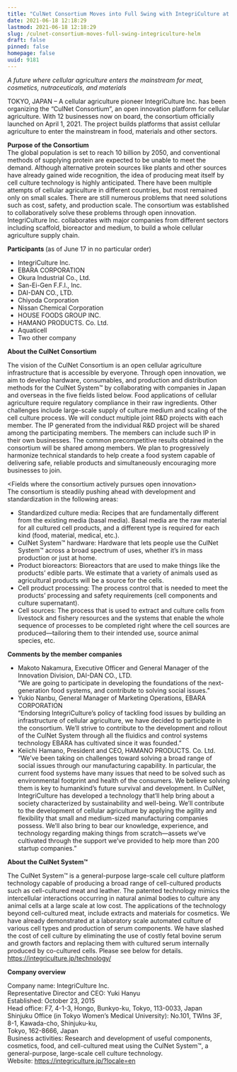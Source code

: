 ```yaml
---
title: "CulNet Consortium Moves into Full Swing with IntegriCulture at the Helm"
date: 2021-06-18 12:18:29
lastmod: 2021-06-18 12:18:29
slug: /culnet-consortium-moves-full-swing-integriculture-helm
draft: false
pinned: false
homepage: false
uuid: 9181
---
```

<p class="text-align-center"><em>A future where cellular agriculture enters the mainstream for meat,<br />
cosmetics, nutraceuticals, and materials</em></p>

<p>TOKYO, JAPAN – A cellular agriculture pioneer IntegriCulture Inc. has been organizing the “CulNet Consortium”, an open innovation platform for cellular agriculture. With 12 businesses now on board, the consortium officially launched on April 1, 2021. The project builds platforms that assist cellular agriculture to enter the mainstream in food, materials and other sectors.</p>

<p><strong>Purpose of the Consortium</strong><br />
The global population is set to reach 10 billion by 2050, and conventional methods of supplying protein are expected to be unable to meet the demand. Although alternative protein sources like plants and other sources have already gained wide recognition, the idea of producing meat itself by cell culture technology is highly anticipated. There have been multiple attempts of cellular agriculture in different countries, but most remained only on small scales. There are still numerous problems that need solutions such as cost, safety, and production scale. The consortium was established to collaboratively solve these problems through open innovation. IntegriCulture Inc. collaborates with major companies from different sectors including scaffold, bioreactor and medium, to build a whole cellular agriculture supply chain.</p>

<p><strong>Participants </strong>(as of June 17 in no particular order)</p>

<ul>
	<li>IntegriCulture Inc.</li>
	<li>EBARA CORPORATION</li>
	<li>Okura Industrial Co., Ltd.</li>
	<li>San-Ei-Gen F.F.I., Inc.</li>
	<li>DAI-DAN CO., LTD.</li>
	<li>Chiyoda Corporation</li>
	<li>Nissan Chemical Corporation</li>
	<li>HOUSE FOODS GROUP INC.</li>
	<li>HAMANO PRODUCTS. Co. Ltd.</li>
	<li>Aquaticell</li>
	<li>Two other company</li>
</ul>

<p><strong>About the CulNet Consortium</strong></p>

<p>The vision of the CulNet Consortium is an open cellular agriculture infrastructure that is accessible by everyone. Through open innovation, we aim to develop hardware, consumables, and production and distribution methods for the CulNet System™ by collaborating with companies in Japan and overseas in the five fields listed below. Food applications of cellular agriculture require regulatory compliance in their raw ingredients. Other challenges include large-scale supply of culture medium and scaling of the cell culture process. We will conduct multiple joint R&D projects with each member. The IP generated from the individual R&D project will be shared among the participating members. The members can include such IP in their own businesses. The common precompetitive results obtained in the consortium will be shared among members. We plan to progressively harmonize technical standards to help create a food system capable of delivering safe, reliable products and simultaneously encouraging more businesses to join.</p>

<p>&lt;Fields where the consortium actively pursues open innovation&gt;<br />
The consortium is steadily pushing ahead with development and standardization in the following areas:</p>

<ul>
	<li>Standardized culture media: Recipes that are fundamentally different from the existing media (basal media). Basal media are the raw material for all cultured cell products, and a different type is required for each kind (food, material, medical, etc.).</li>
	<li>CulNet System™ hardware: Hardware that lets people use the CulNet System™ across a broad spectrum of uses, whether it’s in mass production or just at home.</li>
	<li>Product bioreactors: Bioreactors that are used to make things like the products’ edible parts. We estimate that a variety of animals used as agricultural products will be a source for the cells.</li>
	<li>Cell product processing: The process control that is needed to meet the products’ processing and safety requirements (cell components and culture supernatant).</li>
	<li>Cell sources: The process that is used to extract and culture cells from livestock and fishery resources and the systems that enable the whole sequence of processes to be completed right where the cell sources are produced—tailoring them to their intended use, source animal species, etc.</li>
</ul>

<p><strong>Comments by the member companies</strong></p>

<ul>
	<li>Makoto Nakamura, Executive Officer and General Manager of the Innovation Division, DAI-DAN CO., LTD.<br />
	“We are going to participate in developing the foundations of the next-generation food systems, and contribute to solving social issues.”</li>
	<li>Yukio Nanbu, General Manager of Marketing Operations, EBARA CORPORATION<br />
	“Endorsing IntegriCulture’s policy of tackling food issues by building an infrastructure of cellular agriculture, we have decided to participate in the consortium. We’ll strive to contribute to the development and rollout of the CulNet System through all the fluidics and control systems technology EBARA has cultivated since it was founded.”</li>
	<li>Keiichi Hamano, President and CEO, HAMANO PRODUCTS. Co. Ltd.<br />
	“We’ve been taking on challenges toward solving a broad range of social issues through our manufacturing capability. In particular, the current food systems have many issues that need to be solved such as environmental footprint and health of the consumers. We believe solving them is key to humankind’s future survival and development. In CulNet, IntegriCulture has developed a technology that’ll help bring about a society characterized by sustainability and well-being. We’ll contribute to the development of cellular agriculture by applying the agility and flexibility that small and medium-sized manufacturing companies possess. We’ll also bring to bear our knowledge, experience, and technology regarding making things from scratch—assets we’ve cultivated through the support we’ve provided to help more than 200 startup companies.”</li>
</ul>

<p><strong>About the CulNet System™</strong></p>

<p>The CulNet System™ is a general-purpose large-scale cell culture platform technology capable of producing a broad range of cell-cultured products such as cell-cultured meat and leather. The patented technology mimics the intercellular interactions occurring in natural animal bodies to culture any animal cells at a large scale at low cost. The applications of the technology beyond cell-cultured meat, include extracts and materials for cosmetics. We have already demonstrated at a laboratory scale automated culture of various cell types and production of serum components. We have slashed the cost of cell culture by eliminating the use of costly fetal bovine serum and growth factors and replacing them with cultured serum internally produced by co-cultured cells. Please see below for details.<br />
<a href="https://integriculture.jp/technology/">https://integriculture.jp/technology/</a></p>

<p><strong>Company overview</strong></p>

<p>Company name: IntegriCulture Inc.<br />
Representative Director and CEO: Yuki Hanyu<br />
Established: October 23, 2015<br />
Head office: F7, 4-1-3, Hongo, Bunkyo-ku, Tokyo, 113-0033, Japan<br />
Shinjuku Office (in Tokyo Women’s Medical University): No.101, TWIns 3F, 8-1, Kawada-cho, Shinjuku-ku,<br />
Tokyo, 162-8666, Japan<br />
Business activities: Research and development of useful components, cosmetics, food, and cell-cultured meat using the CulNet System™, a general-purpose, large-scale cell culture technology.<br />
Website: <a href="https://integriculture.jp/?locale=en">https://integriculture.jp/?locale=en</a></p>
